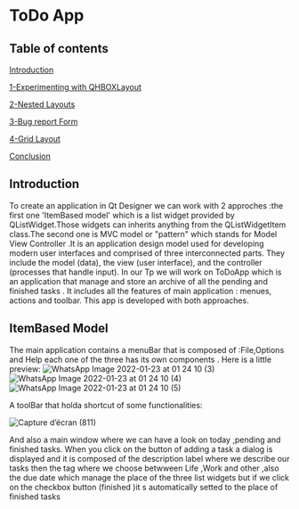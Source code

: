  **<h1  >ToDo App</h1>**





**<h2>Table of contents</h2>**

   [Introduction](#Introduction)
   
   [1-Experimenting with QHBOXLayout](#1-Experimenting-with-QHBOXLayout)
   
   [2-Nested Layouts](#2-Nested-Layouts)
    
   [3-Bug report Form](#3-Bug-report-Form)
   
   [4-Grid Layout](#4-Grid-Layout)
   
   [Conclusion](#Conclusion)
   

**<h2>Introduction</h2>**
 To create an application in Qt Designer we can work with 2 approches :the first one 'ItemBased model' which is a list widget provided by QListWidget.Those widgets can inherits anything  from the QListWidgetItem class.The second one  is MVC model or "pattern" which stands for Model View Controller  .It is an application design model used for developing modern user interfaces and  comprised of three interconnected parts. They include the model (data), the view (user interface), and the controller (processes that handle input).
 In our Tp we will work on ToDoApp which is an  application that  manage  and store an archive of all the pending and finished tasks . It includes all the features of main application : menues, actions and toolbar. This app is developed with both approaches.
 
 **<h2>ItemBased Model</h2>**
  The main application contains a menuBar that is composed of :File,Options and Help each one of the three has its own components .
  Here is a little preview:
  ![WhatsApp Image 2022-01-23 at 01 24 10 (3)](https://user-images.githubusercontent.com/93831197/150659978-00fd1e12-c87e-43f0-ac5a-46fde7901f58.jpeg)![WhatsApp Image 2022-01-23 at 01 24 10 (4)](https://user-images.githubusercontent.com/93831197/150659981-0000ca27-d016-4752-b17b-ca96206f3f10.jpeg)![WhatsApp Image 2022-01-23 at 01 24 10 (5)](https://user-images.githubusercontent.com/93831197/150659987-a212c232-be1d-410a-8396-9632ae63284a.jpeg)
  
  A toolBar that holda shortcut of some functionalities:
  
  ![Capture d’écran (811)](https://user-images.githubusercontent.com/93831197/150660043-b68bc32e-2a92-453b-8a4e-f60ed0beb9d2.png)
  
  And also a main window  where we can have a look on today ,pending   and finished tasks.
  When you click on the button of adding a task a dialog is displayed and it is composed of the description label  where we describe our tasks then the tag where we choose betwween Life ,Work and other ,also the due date which manage the place of the three list widgets but if we click on the checkbox button (finished )it s automatically setted to the place of finished tasks 
 

